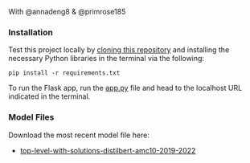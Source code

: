With @annadeng8 & @primrose185

### Installation
Test this project locally by [cloning this repository](https://docs.github.com/en/repositories/creating-and-managing-repositories/cloning-a-repository) and installing the necessary Python libraries in the terminal via the following:
```
pip install -r requirements.txt
```
To run the Flask app, run the [app.py](site/app.py) file and head to the localhost URL indicated in the terminal.

### Model Files
Download the most recent model file here: 
* [top-level-with-solutions-distilbert-amc10-2019-2022](https://huggingface.co/iuruoy-shao/top-level-with-solutions-distilbert-amc10-2019-2022/tree/main)